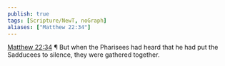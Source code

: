 ```yaml
---
publish: true
tags: [Scripture/NewT, noGraph]
aliases: ["Matthew 22:34"]
---
```

[Matthew 22:34](https://churchofjesuschrist.org/study/scriptures/nt/matt/22?lang=eng&id=p34#p34) ¶ But when the Pharisees had heard that he had put the Sadducees to silence, they were gathered together.
